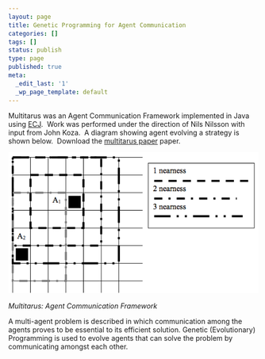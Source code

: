 ```yaml
---
layout: page
title: Genetic Programming for Agent Communication
categories: []
tags: []
status: publish
type: page
published: true
meta:
  _edit_last: '1'
  _wp_page_template: default
---
```


Multitarus was an Agent Communication Framework implemented in Java using
[ECJ](http://www.cs.gmu.edu/%7Eeclab/projects/ecj/).  Work was performed under
the direction of Nils Nilsson with input from John Koza.  A diagram showing
agent evolving a strategy is shown below.  Download the [multitarus
paper](/assets/pdfs/multitarus_pld_latest_2005.pdf) paper.

![multitarus screenshot](/assets/images/multitarus.png)

*Multitarus: Agent Communication Framework*

A multi-agent problem is described in which communication among the agents proves to be essential to its efficient solution. Genetic (Evolutionary) Programming is used to evolve agents that can solve the problem by communicating amongst each other.
